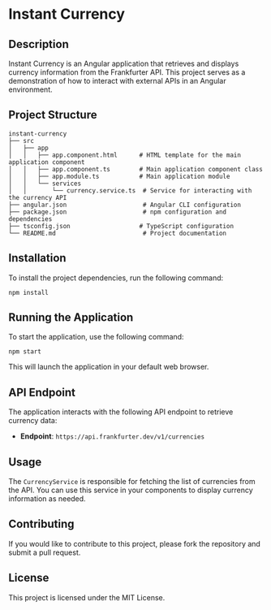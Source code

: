 # Instant Currency

## Description
Instant Currency is an Angular application that retrieves and displays currency information from the Frankfurter API. This project serves as a demonstration of how to interact with external APIs in an Angular environment.

## Project Structure
```
instant-currency
├── src
│   ├── app
│   │   ├── app.component.html      # HTML template for the main application component
│   │   ├── app.component.ts        # Main application component class
│   │   ├── app.module.ts           # Main application module
│   │   └── services
│   │       └── currency.service.ts  # Service for interacting with the currency API
├── angular.json                     # Angular CLI configuration
├── package.json                     # npm configuration and dependencies
├── tsconfig.json                   # TypeScript configuration
└── README.md                        # Project documentation
```

## Installation
To install the project dependencies, run the following command:

```
npm install
```

## Running the Application
To start the application, use the following command:

```
npm start
```

This will launch the application in your default web browser.

## API Endpoint
The application interacts with the following API endpoint to retrieve currency data:

- **Endpoint**: `https://api.frankfurter.dev/v1/currencies`

## Usage
The `CurrencyService` is responsible for fetching the list of currencies from the API. You can use this service in your components to display currency information as needed.

## Contributing
If you would like to contribute to this project, please fork the repository and submit a pull request. 

## License
This project is licensed under the MIT License.